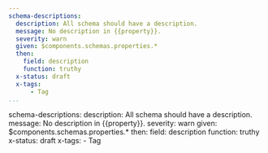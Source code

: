 ```yaml
---
schema-descriptions:
  description: All schema should have a description.
  message: No description in {{property}}.
  severity: warn
  given: $components.schemas.properties.*
  then:
    field: description
    function: truthy
  x-status: draft
  x-tags:
      - Tag        
...
```

schema-descriptions:
  description: All schema should have a description.
  message: No description in {{property}}.
  severity: warn
  given: $components.schemas.properties.*
  then:
    field: description
    function: truthy
  x-status: draft
  x-tags:
      - Tag      